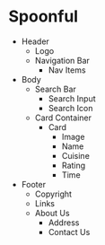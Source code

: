 # Spoonful

- Header
    - Logo
    - Navigation Bar
        - Nav Items
- Body
    - Search Bar
        - Search Input
        - Search Icon
    - Card Container
        - Card
            - Image
            - Name
            - Cuisine
            - Rating
            - Time
- Footer
    - Copyright
    - Links
    - About Us
        - Address
        - Contact Us
